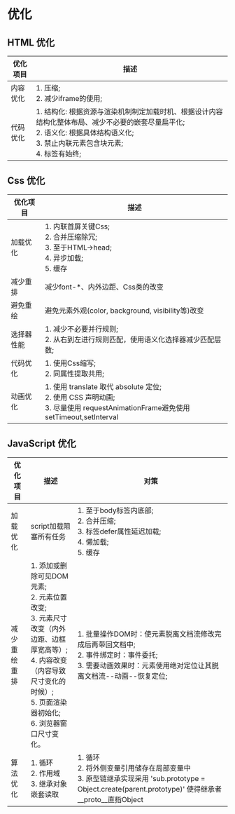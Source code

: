 # 优化

## HTML 优化

优化项目    |描述
-----------|-------
内容优化    |1. 压缩;<br/>2. 减少iframe的使用;
代码优化    |1. 结构化: 根据资源与渲染机制制定加载时机、根据设计内容结构化整体布局、减少不必要的嵌套尽量扁平化;<br/>2. 语义化: 根据具体结构语义化;<br/>3. 禁止内联元素包含块元素;<br/>4. 标签有始终;

## Css 优化

优化项目    |描述
-----------|-------
加载优化    |1. 内联首屏关键Css;<br/>2. 合并压缩除冗;<br/>3. 至于HTML->head;<br/>4. 异步加载;<br/>5. 缓存
减少重排    |减少font-*、内外边距、Css类的改变
避免重绘    |避免元素外观(color, background, visibility等)改变
选择器性能  |1. 减少不必要并行规则;<br/>2. 从右到左进行规则匹配，使用语义化选择器减少匹配层数;
代码优化    |1. 使用Css缩写;<br/>2. 同属性提取共用;
动画优化    |1. 使用 translate 取代 absolute 定位;<br/>2. 使用 CSS 声明动画;<br/>3. 尽量使用 requestAnimationFrame避免使用setTimeout,setInterval

## JavaScript 优化

优化项目    |描述   |对策
-----------|-------|-----
加载优化    |script加载阻塞所有任务|1. 至于body标签内底部;<br/>2. 合并压缩;<br/>3. 标签defer属性延迟加载;<br/>4. 懒加载;<br/>5. 缓存
减少重绘重排|1. 添加或删除可见DOM元素;<br/>2. 元素位置改变;<br/>3. 元素尺寸改变（内外边距、边框厚宽高等）;<br/>4. 内容改变 （内容导致尺寸变化的时候）;<br/>5. 页面渲染器初始化;<br/>6. 浏览器窗口尺寸变化。|1. 批量操作DOM时：使元素脱离文档流修改完成后再带回文档中;<br/>2. 事件绑定时：事件委托;<br/>3. 需要动画效果时：元素使用绝对定位让其脱离文档流--动画--恢复定位;
算法优化    |1. 循环<br/>2. 作用域<br/>3. 继承对象嵌套读取|1. 循环<br/>2. 将外侧变量引用储存在局部变量中<br/>3. 原型链继承实现采用 'sub.prototype = Object.create(parent.prototype)' 使得继承者__proto__直指Object
